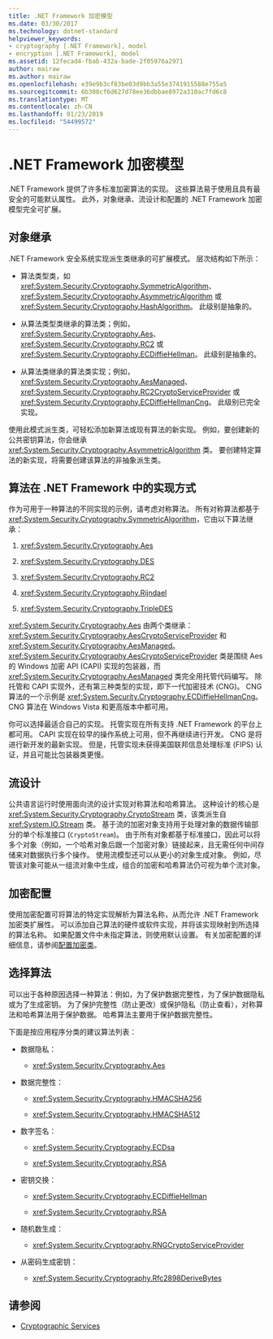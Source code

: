```yaml
---
title: .NET Framework 加密模型
ms.date: 03/30/2017
ms.technology: dotnet-standard
helpviewer_keywords:
- cryptography [.NET Framework], model
- encryption [.NET Framework], model
ms.assetid: 12fecad4-fbab-432a-bade-2f05976a2971
author: mairaw
ms.author: mairaw
ms.openlocfilehash: e39e9b3cf83be03d9bb3a55e3741915588e755a5
ms.sourcegitcommit: 6b308cf6d627d78ee36dbbae8972a310ac7fd6c8
ms.translationtype: MT
ms.contentlocale: zh-CN
ms.lasthandoff: 01/23/2019
ms.locfileid: "54499572"
---
```

# <a name="net-framework-cryptography-model"></a>.NET Framework 加密模型
.NET Framework 提供了许多标准加密算法的实现。 这些算法易于使用且具有最安全的可能默认属性。 此外，对象继承、流设计和配置的 .NET Framework 加密模型完全可扩展。  
  
## <a name="object-inheritance"></a>对象继承  
 .NET Framework 安全系统实现派生类继承的可扩展模式。 层次结构如下所示：  
  
-   算法类型类，如 <xref:System.Security.Cryptography.SymmetricAlgorithm>、<xref:System.Security.Cryptography.AsymmetricAlgorithm> 或 <xref:System.Security.Cryptography.HashAlgorithm>。 此级别是抽象的。  
  
-   从算法类型类继承的算法类；例如，<xref:System.Security.Cryptography.Aes>、<xref:System.Security.Cryptography.RC2> 或 <xref:System.Security.Cryptography.ECDiffieHellman>。 此级别是抽象的。  
  
-   从算法类继承的算法类实现；例如，<xref:System.Security.Cryptography.AesManaged>、<xref:System.Security.Cryptography.RC2CryptoServiceProvider> 或 <xref:System.Security.Cryptography.ECDiffieHellmanCng>。 此级别已完全实现。  
  
 使用此模式派生类，可轻松添加新算法或现有算法的新实现。 例如，要创建新的公共密钥算法，你会继承 <xref:System.Security.Cryptography.AsymmetricAlgorithm> 类。 要创建特定算法的新实现，将需要创建该算法的非抽象派生类。  
  
## <a name="how-algorithms-are-implemented-in-the-net-framework"></a>算法在 .NET Framework 中的实现方式  
 作为可用于一种算法的不同实现的示例，请考虑对称算法。 所有对称算法都基于 <xref:System.Security.Cryptography.SymmetricAlgorithm>，它由以下算法继承：  
  
1.  <xref:System.Security.Cryptography.Aes>  
  
2.  <xref:System.Security.Cryptography.DES>  
  
3.  <xref:System.Security.Cryptography.RC2>  
  
4.  <xref:System.Security.Cryptography.Rijndael>  
  
5.  <xref:System.Security.Cryptography.TripleDES>  
  
 <xref:System.Security.Cryptography.Aes> 由两个类继承：<xref:System.Security.Cryptography.AesCryptoServiceProvider> 和 <xref:System.Security.Cryptography.AesManaged>。 <xref:System.Security.Cryptography.AesCryptoServiceProvider> 类是围绕 Aes 的 Windows 加密 API (CAPI) 实现的包装器，而 <xref:System.Security.Cryptography.AesManaged> 类完全用托管代码编写。 除托管和 CAPI 实现外，还有第三种类型的实现，即下一代加密技术 (CNG)。 CNG 算法的一个示例是 <xref:System.Security.Cryptography.ECDiffieHellmanCng>。 CNG 算法在 Windows Vista 和更高版本中都可用。  
  
 你可以选择最适合自己的实现。  托管实现在所有支持 .NET Framework 的平台上都可用。  CAPI 实现在较早的操作系统上可用，但不再继续进行开发。 CNG 是将进行新开发的最新实现。 但是，托管实现未获得美国联邦信息处理标准 (FIPS) 认证，并且可能比包装器类更慢。  
  
## <a name="stream-design"></a>流设计  
 公共语言运行时使用面向流的设计实现对称算法和哈希算法。 这种设计的核心是 <xref:System.Security.Cryptography.CryptoStream> 类，该类派生自 <xref:System.IO.Stream> 类。 基于流的加密对象支持用于处理对象的数据传输部分的单个标准接口 (`CryptoStream`)。 由于所有对象都基于标准接口，因此可以将多个对象（例如，一个哈希对象后跟一个加密对象）链接起来，且无需任何中间存储来对数据执行多个操作。 使用流模型还可以从更小的对象生成对象。 例如，尽管该对象可能从一组流对象中生成，组合的加密和哈希算法仍可视为单个流对象。  
  
## <a name="cryptographic-configuration"></a>加密配置  
 使用加密配置可将算法的特定实现解析为算法名称，从而允许 .NET Framework 加密类扩展性。 可以添加自己算法的硬件或软件实现，并将该实现映射到所选择的算法名称。 如果配置文件中未指定算法，则使用默认设置。 有关加密配置的详细信息，请参阅[配置加密类](../../../docs/framework/configure-apps/configure-cryptography-classes.md)。  
  
## <a name="choosing-an-algorithm"></a>选择算法  
 可以出于各种原因选择一种算法：例如，为了保护数据完整性，为了保护数据隐私或为了生成密钥。 为了保护完整性（防止更改）或保护隐私（防止查看），对称算法和哈希算法用于保护数据。 哈希算法主要用于保护数据完整性。  
  
 下面是按应用程序分类的建议算法列表：  
  
-   数据隐私：  
  
    -   <xref:System.Security.Cryptography.Aes>  
  
-   数据完整性：  
  
    -   <xref:System.Security.Cryptography.HMACSHA256>  
  
    -   <xref:System.Security.Cryptography.HMACSHA512>  
  
-   数字签名：  
  
    -   <xref:System.Security.Cryptography.ECDsa>  
  
    -   <xref:System.Security.Cryptography.RSA>  
  
-   密钥交换：  
  
    -   <xref:System.Security.Cryptography.ECDiffieHellman>  
  
    -   <xref:System.Security.Cryptography.RSA>  
  
-   随机数生成：  
  
    -   <xref:System.Security.Cryptography.RNGCryptoServiceProvider>  
  
-   从密码生成密钥：  
  
    -   <xref:System.Security.Cryptography.Rfc2898DeriveBytes>  
  
## <a name="see-also"></a>请参阅

- [Cryptographic Services](../../../docs/standard/security/cryptographic-services.md)

